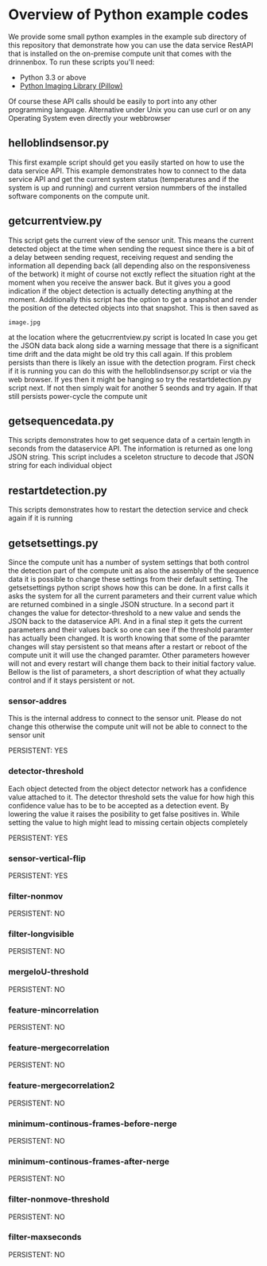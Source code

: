 # Overview of Python example codes
We provide some small python examples in the example sub directory of this repository that demonstrate how you can use the data service RestAPI that is installed on the on-premise compute unit that comes with the drinnenbox. To run these scripts you'll need:
* Python 3.3 or above
* [Python Imaging Library (Pillow)](https://pypi.org/project/pillow/)

Of course these API calls should be easily to port into any other programming language. Alternative under Unix you can use curl or on any Operating System even directly your webbrowser

## helloblindsensor.py
This first example script should get you easily started on how to use the data service API. This example demonstrates how to connect to the data service API and get the current system status (temperatures and if the system is up and running) and current version nummbers of the installed software components on the compute unit.

## getcurrentview.py
This script gets the current view of the sensor unit. This means the current detected object at the time when sending the request since there is a bit of a delay between sending request, receiving request and sending the information all depending back (all depending also on the responsiveness of the betwork) it might of course not exctly reflect the situation right at the moment when you receive the answer back. But it gives you a good indication if the object detection is actually detecting anything at the moment. Additionally this script has the option to get a snapshot and render the position of the detected objects into that snapshot. This is then saved as
```
image.jpg
```
at the location where the getucrrentview.py script is located
In case you get the JSON data back along side a warning message that there is a significant time drift and the data might be old try this call again. If this problem persists than there is likely an issue with the detection program. First check if it is running you can do this with the helloblindsensor.py script or via the web browser. If yes then it might be hanging so try the restartdetection.py script next. If not then simply wait for another 5 seonds and try again. If that still persists power-cycle the compute unit

## getsequencedata.py
This scripts demonstrates how to get sequence data of a certain length in seconds from the dataservice API. The information is returned as one long JSON string. This script includes a sceleton structure to decode that JSON string for each individual object

## restartdetection.py
This scripts demonstrates how to restart the detection service and check again if it is running

## getsetsettings.py
Since the compute unit has a number of system settings that both control the detection part of the compute unit as also the assembly of the sequence data it is possible to change these settings from their default setting. The getsetsettings python script shows how this can be done.
In a first calls it asks the system for all the current parameters and their current value which are returned combined in a single JSON structure.
In a second part it changes the value for detector-threshold to a new value and sends the JSON back to the dataservice API. And in a final step it gets the current parameters and their values back so one can see if the threshold paramter has actually been changed. It is worth knowing that some of the paramter changes will stay persistent so that means after a restart or reboot of the compute unit it will use the changed paramter. Other parameters however will not and every restart will change them back to their initial factory value. Bellow is the list of parameters, a short description of what they actually control and if it stays persistent or not.

### sensor-addres
This is the internal address to connect to the sensor unit. Please do not change this otherwise the compute unit will not be able to connect to the sensor unit

PERSISTENT: YES

### detector-threshold
Each object detected from the object detector network has a confidence value attached to it. The detector threshold sets the value for how high this confidence value has to be to be accepted as a detection event. By lowering the value it raises the posibility to get false positives in. While setting the value to high might lead to missing certain objects completely

PERSISTENT: YES

### sensor-vertical-flip

PERSISTENT: YES

### filter-nonmov

PERSISTENT: NO

### filter-longvisible

PERSISTENT: NO

### mergeIoU-threshold

PERSISTENT: NO

### feature-mincorrelation

PERSISTENT: NO

### feature-mergecorrelation

PERSISTENT: NO

### feature-mergecorrelation2

PERSISTENT: NO

### minimum-continous-frames-before-nerge

PERSISTENT: NO

### minimum-continous-frames-after-nerge

PERSISTENT: NO

### filter-nonmove-threshold

PERSISTENT: NO

### filter-maxseconds

PERSISTENT: NO
